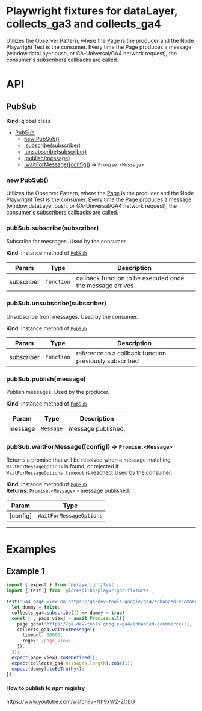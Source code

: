 # Playwright fixtures for dataLayer, collects_ga3 and collects_ga4

Utilizes the Observer Pattern, where the [Page](https://playwright.dev/docs/api/class-page) is the producer and the Node Playwright Test is the consumer. Every time the Page produces a message (window.dataLayer.push, or GA-Universal/GA4 network request), the consumer's subscribers callbacks are called.

# API

<a name="PubSub"></a>

## PubSub
**Kind**: global class  

* [PubSub](#PubSub)
    * [new PubSub()](#new_PubSub_new)
    * [.subscribe(subscriber)](#PubSub_subscribe)
    * [.unsubscribe(subscriber)](#PubSub_unsubscribe)
    * [.publish(message)](#PubSub_publish)
    * [.waitForMessage([config])](#PubSub_waitForMessage) ⇒ <code>Promise.&lt;Message&gt;</code>

<a name="new_PubSub_new"></a>

### new PubSub()
Utilizes the Observer Pattern, where the [Page](https://playwright.dev/docs/api/class-page)
is the producer and the Node Playwright Test is the consumer. Every time the Page produces
a message (window.dataLayer.push, or GA-Universal/GA4 network request), the consumer's
subscribers callbacks are called.

<a name="PubSub_subscribe"></a>

### pubSub.subscribe(subscriber)
Subscribe for messages. Used by the consumer.

**Kind**: instance method of [<code>PubSub</code>](#PubSub)  

| Param | Type | Description |
| --- | --- | --- |
| subscriber | <code>function</code> | callback function to be executed once the message arrives |

<a name="PubSub_unsubscribe"></a>

### pubSub.unsubscribe(subscriber)
Unsubscribe from messages. Used by the consumer.

**Kind**: instance method of [<code>PubSub</code>](#PubSub)  

| Param | Type | Description |
| --- | --- | --- |
| subscriber | <code>function</code> | reference to a callback function previously subscribed |

<a name="PubSub_publish"></a>

### pubSub.publish(message)
Publish messages. Used by the producer.

**Kind**: instance method of [<code>PubSub</code>](#PubSub)  

| Param | Type | Description |
| --- | --- | --- |
| message | <code>Message</code> | message published. |

<a name="PubSub_waitForMessage"></a>

### pubSub.waitForMessage([config]) ⇒ <code>Promise.&lt;Message&gt;</code>
Returns a promise that will be resolved when a message matching `WaitForMessageOptions` is found,
or rejected if `WaitForMessageOptions.timeout` is reached. Used by the consumer.

**Kind**: instance method of [<code>PubSub</code>](#PubSub)  
**Returns**: <code>Promise.&lt;Message&gt;</code> - message published.  

| Param | Type |
| --- | --- |
| [config] | <code>WaitForMessageOptions</code> | 

<hr>

# Examples

## Example 1

```ts
import { expect } from '@playwright/test';
import { test } from '@lcrespilho/playwright-fixtures';

test('GA4 page_view on https://ga-dev-tools.google/ga4/enhanced-ecommerce/', async ({ page, collects_ga4 }) => {
  let dummy = false;  
  collects_ga4.subscribe(() => dummy = true)
  const [_, page_view] = await Promise.all([
    page.goto('https://ga-dev-tools.google/ga4/enhanced-ecommerce/'),
    collects_ga4.waitForMessage({
      timeout: 10000,
      regex: /page_view/
    }),
  ]);
  expect(page_view).toBeDefined();
  expect(collects_ga4.messages.length).toBe(1);
  expect(dummy).toBeTruthy();
});
```

#### How to publish to npm registry

https://www.youtube.com/watch?v=Nh9xW2-ZOEU

